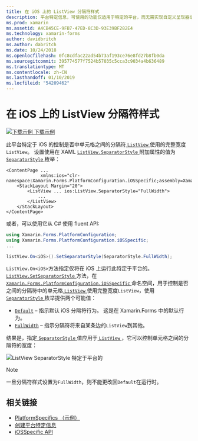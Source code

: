 ```yaml
---
title: 在 iOS 上的 ListView 分隔符样式
description: 平台特定信息，可使用的功能仅适用于特定的平台，而无需实现自定义呈现器或效果。 本文介绍如何使用 iOS 特定于平台的用于控制在 ListView 中的单元格之间的分隔符是否使用 ListView 的整个宽度。
ms.prod: xamarin
ms.assetid: A4CB45CE-9FB7-47ED-8C3D-93E39BF282E4
ms.technology: xamarin-forms
author: davidbritch
ms.author: dabritch
ms.date: 10/24/2018
ms.openlocfilehash: 0fc8cdfac22ad54b73af193ce76e8fd27b8fb0da
ms.sourcegitcommit: 395774577f7524b57035c5cca3c9034a4b636489
ms.translationtype: MT
ms.contentlocale: zh-CN
ms.lasthandoff: 01/10/2019
ms.locfileid: "54209462"
---
```

# <a name="listview-separator-style-on-ios"></a>在 iOS 上的 ListView 分隔符样式

[![下载示例](~/media/shared/download.png) 下载示例](https://developer.xamarin.com/samples/xamarin-forms/userinterface/platformspecifics/)

此平台特定于 iOS 的控制是否中单元格之间的分隔符[ `ListView` ](xref:Xamarin.Forms.ListView)使用的完整宽度`ListView`。 设置使用在 XAML [ `ListView.SeparatorStyle` ](xref:Xamarin.Forms.PlatformConfiguration.iOSSpecific.ListView.SeparatorStyleProperty)附加属性的值为[ `SeparatorStyle` ](xref:Xamarin.Forms.PlatformConfiguration.iOSSpecific.SeparatorStyle)枚举：

```xaml
<ContentPage ...
             xmlns:ios="clr-namespace:Xamarin.Forms.PlatformConfiguration.iOSSpecific;assembly=Xamarin.Forms.Core">
    <StackLayout Margin="20">
        <ListView ... ios:ListView.SeparatorStyle="FullWidth">
            ...
        </ListView>
    </StackLayout>
</ContentPage>
```

或者，可以使用它从 C# 使用 fluent API:

```csharp
using Xamarin.Forms.PlatformConfiguration;
using Xamarin.Forms.PlatformConfiguration.iOSSpecific;
...

listView.On<iOS>().SetSeparatorStyle(SeparatorStyle.FullWidth);
```

`ListView.On<iOS>`方法指定仅将在 iOS 上运行此特定于平台的。 [ `ListView.SetSeparatorStyle` ](xref:Xamarin.Forms.PlatformConfiguration.iOSSpecific.ListView.SetSeparatorStyle(Xamarin.Forms.IPlatformElementConfiguration{Xamarin.Forms.PlatformConfiguration.iOS,Xamarin.Forms.ListView},Xamarin.Forms.PlatformConfiguration.iOSSpecific.SeparatorStyle))方法，在[ `Xamarin.Forms.PlatformConfiguration.iOSSpecific` ](xref:Xamarin.Forms.PlatformConfiguration.iOSSpecific)命名空间，用于控制是否之间的分隔符中的单元格[ `ListView` ](xref:Xamarin.Forms.ListView)使用完整宽度`ListView`，使用[ `SeparatorStyle` ](xref:Xamarin.Forms.PlatformConfiguration.iOSSpecific.SeparatorStyle)枚举提供两个可能值：

- [`Default`](xref:Xamarin.Forms.PlatformConfiguration.iOSSpecific.SeparatorStyle.Default) – 指示默认 iOS 分隔符行为。 这是在 Xamarin.Forms 中的默认行为。
- [`FullWidth`](xref:Xamarin.Forms.PlatformConfiguration.iOSSpecific.SeparatorStyle.FullWidth) – 指示分隔符将来自某条边的`ListView`到其他。

结果是，指定[ `SeparatorStyle` ](xref:Xamarin.Forms.PlatformConfiguration.iOSSpecific.SeparatorStyle)值应用于[ `ListView` ](xref:Xamarin.Forms.ListView)，它可以控制单元格之间的分隔符的宽度：

![](listview-separator-style-images/listview-separatorstyle.png "ListView SeparatorStyle 特定于平台的")

> [!NOTE]
> 一旦分隔符样式设置为`FullWidth`，则不能更改回`Default`在运行时。

## <a name="related-links"></a>相关链接

- [PlatformSpecifics （示例）](https://developer.xamarin.com/samples/xamarin-forms/userinterface/platformspecifics/)
- [创建平台特定信息](~/xamarin-forms/platform/platform-specifics/index.md#creating-platform-specifics)
- [iOSSpecific API](xref:Xamarin.Forms.PlatformConfiguration.iOSSpecific)
